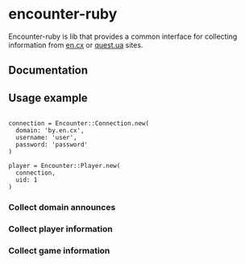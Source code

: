 # encounter-ruby

Encounter-ruby is lib that provides a common interface for
collecting information from [en.cx](http://en.cx) or [quest.ua](http://quest.ua)
sites.

## Documentation

## Usage example

```require 'encounter'

connection = Encounter::Connection.new(
  domain: 'by.en.cx',
  username: 'user',
  password: 'password'
)

player = Encounter::Player.new(
  connection,
  uid: 1
)
```

### Collect domain announces

### Collect player information

### Collect game information